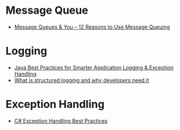 
# Message Queue
* [Message Queues & You – 12 Reasons to Use Message Queuing](https://stackify.com/message-queues-12-reasons/)

# Logging
* [Java Best Practices for Smarter Application Logging & Exception Handling](https://stackify.com/java-logging-best-practices/)
* [What is structured logging and why developers need it](https://stackify.com/what-is-structured-logging-and-why-developers-need-it/)

# Exception Handling
* [C# Exception Handling Best Practices](https://stackify.com/csharp-exception-handling-best-practices/?utm_source=DNK-223070)
